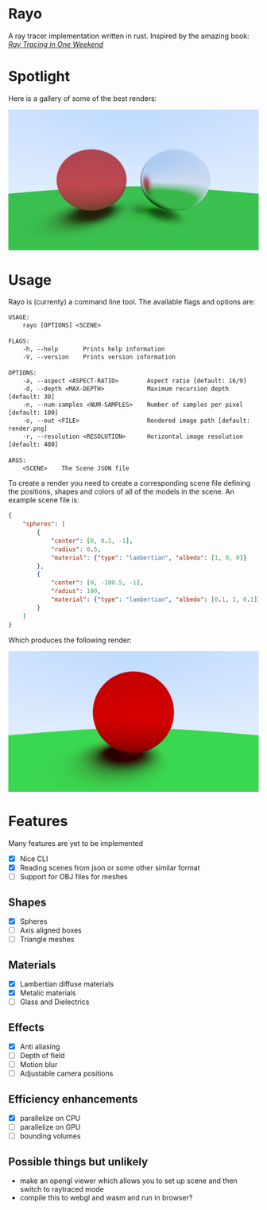 # Rayo

A ray tracer implementation written in rust. Inspired by the amazing book: [_Ray Tracing in One Weekend_](https://raytracing.github.io/books/RayTracingInOneWeekend.html)

# Spotlight

Here is a gallery of some of the best renders:

![Best render](renders/rednfuzzy.png)

# Usage

Rayo is (currenty) a command line tool. The available flags and options are:

```
USAGE:
    rayo [OPTIONS] <SCENE>

FLAGS:
    -h, --help       Prints help information
    -V, --version    Prints version information

OPTIONS:
    -a, --aspect <ASPECT-RATIO>        Aspect ratio [default: 16/9]
    -d, --depth <MAX-DEPTH>            Maximum recursion depth [default: 30]
    -n, --num-samples <NUM-SAMPLES>    Number of samples per pixel [default: 100]
    -o, --out <FILE>                   Rendered image path [default: render.png]
    -r, --resolution <RESOLUTION>      Horizontal image resolution [default: 480]

ARGS:
    <SCENE>    The Scene JSON file
```

To create a render you need to create a corresponding scene file defining the positions, shapes and colors of all of the models in the scene. An example scene file is:

```json
{
    "spheres": [
        {
            "center": [0, 0.1, -1],
            "radius": 0.5,
            "material": {"type": "lambertian", "albedo": [1, 0, 0]}
        },
        {
            "center": [0, -100.5, -1],
            "radius": 100,
            "material": {"type": "lambertian", "albedo": [0.1, 1, 0.1]}
        }
    ]
}
```

Which produces the following render:

![Best render](renders/example-json.png)

# Features

Many features are yet to be implemented

- [x] Nice CLI
- [x] Reading scenes from json or some other similar format
- [ ] Support for OBJ files for meshes

## Shapes

- [x] Spheres
- [ ] Axis aligned boxes
- [ ] Triangle meshes

## Materials

- [x] Lambertian diffuse materials
- [x] Metalic materials
- [ ] Glass and Dielectrics

## Effects

- [x] Anti aliasing
- [ ] Depth of field
- [ ] Motion blur 
- [ ] Adjustable camera positions

## Efficiency enhancements

- [x] parallelize on CPU
- [ ] parallelize on GPU
- [ ] bounding volumes

## Possible things but unlikely

- make an opengl viewer which allows you to set up scene and then switch to raytraced mode
- compile this to webgl and wasm and run in browser?

